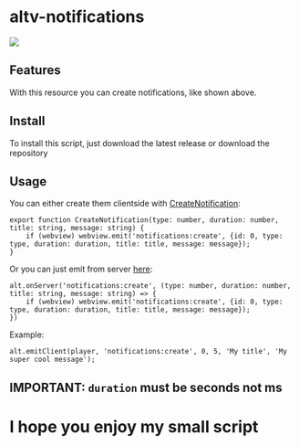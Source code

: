 # altv-notifications

![](preview.gif)

## Features

With this resource you can create notifications, like shown above.

## Install

To install this script, just download the latest release or download the repository

## Usage

You can either create them clientside with [CreateNotification](https://github.com/elsucco/altvnotifications/blob/28b4d64664b879e67fe44c377b2259455a40ce13/src/client/index.ts#L9):

```
export function CreateNotification(type: number, duration: number, title: string, message: string) {
    if (webview) webview.emit('notifications:create', {id: 0, type: type, duration: duration, title: title, message: message});
}
```

Or you can just emit from server [here](https://github.com/elsucco/altv-notifications/blob/28b4d64664b879e67fe44c377b2259455a40ce13/src/client/index.ts#L5):

```
alt.onServer('notifications:create', (type: number, duration: number, title: string, message: string) => {
    if (webview) webview.emit('notifications:create', {id: 0, type: type, duration: duration, title: title, message: message});
})
```

Example:

```
alt.emitClient(player, 'notifications:create', 0, 5, 'My title', 'My super cool message');
```

## IMPORTANT: `duration` must be seconds not ms

# I hope you enjoy my small script

